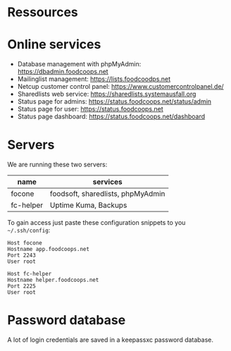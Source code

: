 Ressources
==========

# Online services

- Database management with phpMyAdmin: https://dbadmin.foodcoops.net
- Mailinglist management: https://lists.foodcoodps.net
- Netcup customer control panel: https://www.customercontrolpanel.de/
- Sharedlists web service: https://sharedlists.systemausfall.org
- Status page for admins: https://status.foodcoops.net/status/admin
- Status page for user: https://status.foodcoops.net
- Status page dashboard: https://status.foodcoops.net/dashboard

# Servers

We are running these two servers:

| name | services |
|------|----------|
| focone | foodsoft, sharedlists, phpMyAdmin |
| fc-helper | Uptime Kuma, Backups |

To gain access just paste these configuration snippets to you `~/.ssh/config`:
```Shell
Host focone
Hostname app.foodcoops.net
Port 2243
User root

Host fc-helper
Hostname helper.foodcoops.net
Port 2225
User root
```

# Password database

A lot of login credentials are saved in a keepassxc password database.
